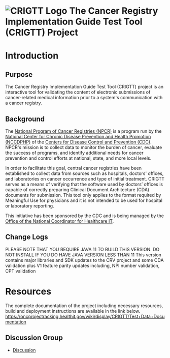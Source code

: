 # ![CRIGTT Logo](https://github.com/esacinc/crigtt/raw/master/crigtt-core/src/main/resources/META-INF/resources/static/images/crigtt-logo-48x48.png) The Cancer Registry Implementation Guide Test Tool (CRIGTT) Project

# Introduction

## Purpose

The Cancer Registry Implementation Guide Test Tool (CRIGTT) project is an interactive tool for validating the content of electronic submissions of
cancer-related medical information prior to a system's communication with a cancer registry.

## Background

The [National Program of Cancer Registries (NPCR)](http://www.cdc.gov/cancer/npcr/) is a program run by the
[National Center for Chronic Disease Prevention and Health Promotion (NCCDPHP)](http://www.cdc.gov/chronicdisease/) of the
[Centers for Disease Control and Prevention (CDC)](http://www.cdc.gov/). NPCR's mission is to collect data to monitor the burden of cancer, evaluate the
success of programs, and identify additional needs for cancer prevention and control efforts at national, state, and more local levels.

In order to facilitate this goal, central cancer registries have been established to collect data from sources such as hospitals, doctors' offices, and
laboratories on cancer occurrence and type of initial treatment. CRIGTT serves as a means of verifying that the software used by doctors’ offices is capable of
correctly preparing Clinical Document Architecture (CDA) documents for submission. This tool only applies to the format required by Meaningful Use for
physicians and it is not intended to be used for hospital or laboratory reporting.

This initiative has been sponsored by the CDC and is being managed by the [Office of the National Coordinator for Healthcare IT](http://www.healthit.gov/).

## Change Logs

PLEASE NOTE THAT YOU REQUIRE JAVA 11 TO BUILD THIS VERSION. DO NOT INSTALL IF YOU DO HAVE JAVA VERSION LESS THAN 11
This version contains major libraries and SDK updates to the CRV project and some CDA validation plus V1 feature parity updates including, NPI number validation, CPT validation


# Resources
The complete documentation of the project including necessary resources, build and deployment instructions are available in the link below.
https://oncprojectracking.healthit.gov/wiki/display/CRIGTT/Test+Data+Documentation

## Discussion Group

* [Discussion](http://groups.google.com/group/cancer-reg-testing-tool)
